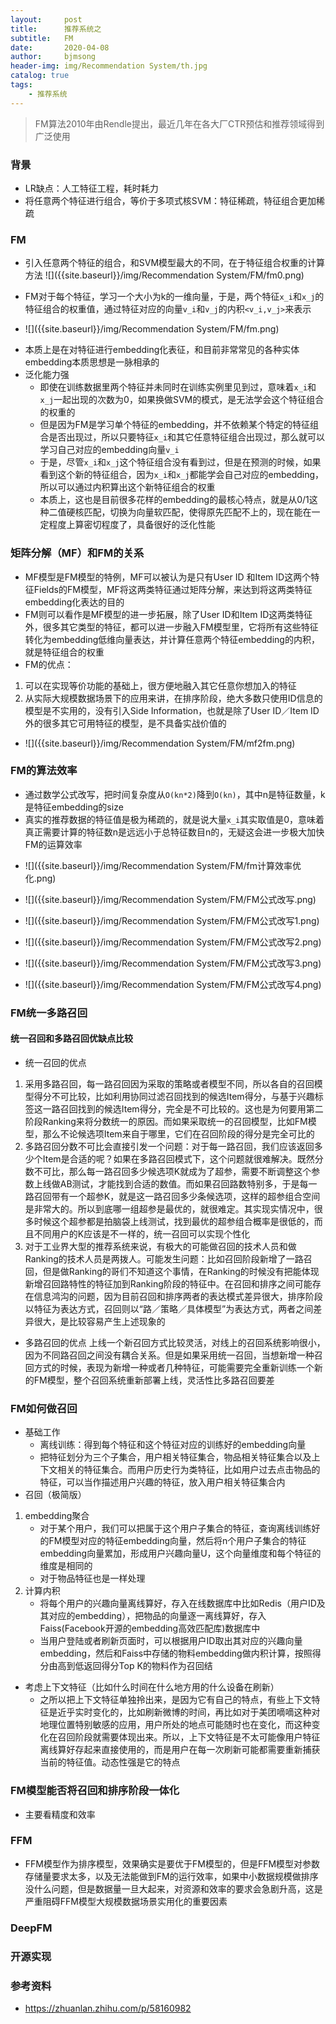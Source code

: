 ```yaml
---
layout:     post
title:      推荐系统之
subtitle:   FM
date:       2020-04-08
author:     bjmsong
header-img: img/Recommendation System/th.jpg
catalog: true
tags:
    - 推荐系统
---
```

> FM算法2010年由Rendle提出，最近几年在各大厂CTR预估和推荐领域得到广泛使用

### 背景

- LR缺点：人工特征工程，耗时耗力
- 将任意两个特征进行组合，等价于多项式核SVM：特征稀疏，特征组合更加稀疏



### FM

<ul> 
<li markdown="1">
引入任意两个特征的组合，和SVM模型最大的不同，在于特征组合权重的计算方法
![]({{site.baseurl}}/img/Recommendation System/FM/fm0.png) 
</li> 
</ul> 

- FM对于每个特征，学习一个大小为k的一维向量，于是，两个特征`x_i`和`x_j`的特征组合的权重值，通过特征对应的向量`v_i`和`v_j`的内积`<v_i,v_j>`来表示
<ul> 
<li markdown="1">
![]({{site.baseurl}}/img/Recommendation System/FM/fm.png) 
</li> 
</ul> 

- 本质上是在对特征进行embedding化表征，和目前非常常见的各种实体embedding本质思想是一脉相承的
- 泛化能力强
    - 即使在训练数据里两个特征并未同时在训练实例里见到过，意味着`x_i`和`x_j`一起出现的次数为0，如果换做SVM的模式，是无法学会这个特征组合的权重的
    - 但是因为FM是学习单个特征的embedding，并不依赖某个特定的特征组合是否出现过，所以只要特征`x_i`和其它任意特征组合出现过，那么就可以学习自己对应的embedding向量`v_i`
    - 于是，尽管`x_i`和`x_j`这个特征组合没有看到过，但是在预测的时候，如果看到这个新的特征组合，因为`x_i`和`x_j`都能学会自己对应的embedding，所以可以通过内积算出这个新特征组合的权重
    - 本质上，这也是目前很多花样的embedding的最核心特点，就是从0/1这种二值硬核匹配，切换为向量软匹配，使得原先匹配不上的，现在能在一定程度上算密切程度了，具备很好的泛化性能

### 矩阵分解（MF）和FM的关系
- MF模型是FM模型的特例，MF可以被认为是只有User ID 和Item ID这两个特征Fields的FM模型，MF将这两类特征通过矩阵分解，来达到将这两类特征embedding化表达的目的
- FM则可以看作是MF模型的进一步拓展，除了User ID和Item ID这两类特征外，很多其它类型的特征，都可以进一步融入FM模型里，它将所有这些特征转化为embedding低维向量表达，并计算任意两个特征embedding的内积，就是特征组合的权重
- FM的优点：
1. 可以在实现等价功能的基础上，很方便地融入其它任意你想加入的特征
2. 从实际大规模数据场景下的应用来讲，在排序阶段，绝大多数只使用ID信息的模型是不实用的，没有引入Side Information，也就是除了User ID／Item ID外的很多其它可用特征的模型，是不具备实战价值的
<ul> 
<li markdown="1">
![]({{site.baseurl}}/img/Recommendation System/FM/mf2fm.png) 
</li> 
</ul> 

### FM的算法效率
- 通过数学公式改写，把时间复杂度从`O(kn*2)`降到`O(kn)`，其中n是特征数量，k是特征embedding的size
- 真实的推荐数据的特征值是极为稀疏的，就是说大量`x_i`其实取值是0，意味着真正需要计算的特征数n是远远小于总特征数目n的，无疑这会进一步极大加快FM的运算效率

<ul> 
<li markdown="1">
![]({{site.baseurl}}/img/Recommendation System/FM/fm计算效率优化.png) 
</li> 
</ul> 

<ul> 
<li markdown="1">
![]({{site.baseurl}}/img/Recommendation System/FM/FM公式改写.png) 
</li> 
</ul> 

<ul> 
<li markdown="1">
![]({{site.baseurl}}/img/Recommendation System/FM/FM公式改写1.png) 
</li> 
</ul> 

<ul> 
<li markdown="1">
![]({{site.baseurl}}/img/Recommendation System/FM/FM公式改写2.png) 
</li> 
</ul> 

<ul> 
<li markdown="1">
![]({{site.baseurl}}/img/Recommendation System/FM/FM公式改写3.png) 
</li> 
</ul> 

<ul> 
<li markdown="1">
![]({{site.baseurl}}/img/Recommendation System/FM/FM公式改写4.png) 
</li> 
</ul> 


### FM统一多路召回
#### 统一召回和多路召回优缺点比较
- 统一召回的优点
1. 采用多路召回，每一路召回因为采取的策略或者模型不同，所以各自的召回模型得分不可比较，比如利用协同过滤召回找到的候选Item得分，与基于兴趣标签这一路召回找到的候选Item得分，完全是不可比较的。这也是为何要用第二阶段Ranking来将分数统一的原因。而如果采取统一的召回模型，比如FM模型，那么不论候选项Item来自于哪里，它们在召回阶段的得分是完全可比的
2. 多路召回分数不可比会直接引发一个问题：对于每一路召回，我们应该返回多少个Item是合适的呢？如果在多路召回模式下，这个问题就很难解决。既然分数不可比，那么每一路召回多少候选项K就成为了超参，需要不断调整这个参数上线做AB测试，才能找到合适的数值。而如果召回路数特别多，于是每一路召回带有一个超参K，就是这一路召回多少条候选项，这样的超参组合空间是非常大的。所以到底哪一组超参是最优的，就很难定。其实现实情况中，很多时候这个超参都是拍脑袋上线测试，找到最优的超参组合概率是很低的，而且不同用户的K应该是不一样的，统一召回可以实现个性化
3. 对于工业界大型的推荐系统来说，有极大的可能做召回的技术人员和做Ranking的技术人员是两拨人。可能发生问题：比如召回阶段新增了一路召回，但是做Ranking的哥们不知道这个事情，在Ranking的时候没有把能体现新增召回路特性的特征加到Ranking阶段的特征中。在召回和排序之间可能存在信息鸿沟的问题，因为目前召回和排序两者的表达模式差异很大，排序阶段以特征为表达方式，召回则以“路／策略／具体模型”为表达方式，两者之间差异很大，是比较容易产生上述现象的
- 多路召回的优点
上线一个新召回方式比较灵活，对线上的召回系统影响很小，因为不同路召回之间没有耦合关系。但是如果采用统一召回，当想新增一种召回方式的时候，表现为新增一种或者几种特征，可能需要完全重新训练一个新的FM模型，整个召回系统重新部署上线，灵活性比多路召回要差


### FM如何做召回
- 基础工作
    - 离线训练：得到每个特征和这个特征对应的训练好的embedding向量
    - 把特征划分为三个子集合，用户相关特征集合，物品相关特征集合以及上下文相关的特征集合。而用户历史行为类特征，比如用户过去点击物品的特征，可以当作描述用户兴趣的特征，放入用户相关特征集合内
- 召回（极简版）
1. embedding聚合
    - 对于某个用户，我们可以把属于这个用户子集合的特征，查询离线训练好的FM模型对应的特征embedding向量，然后将n个用户子集合的特征embedding向量累加，形成用户兴趣向量U，这个向量维度和每个特征的维度是相同的
    - 对于物品特征也是一样处理
2. 计算内积
    - 将每个用户的兴趣向量离线算好，存入在线数据库中比如Redis（用户ID及其对应的embedding），把物品的向量逐一离线算好，存入Faiss(Facebook开源的embedding高效匹配库)数据库中
    - 当用户登陆或者刷新页面时，可以根据用户ID取出其对应的兴趣向量embedding，然后和Faiss中存储的物料embedding做内积计算，按照得分由高到低返回得分Top K的物料作为召回结
- 考虑上下文特征（比如什么时间在什么地方用的什么设备在刷新）
    -  之所以把上下文特征单独拎出来，是因为它有自己的特点，有些上下文特征是近乎实时变化的，比如刷新微博的时间，再比如对于美团嘀嘀这种对地理位置特别敏感的应用，用户所处的地点可能随时也在变化，而这种变化在召回阶段就需要体现出来。所以，上下文特征是不太可能像用户特征离线算好存起来直接使用的，而是用户在每一次刷新可能都需要重新捕获当前的特征值。动态性强是它的特点

### FM模型能否将召回和排序阶段一体化
- 主要看精度和效率

### FFM
- FFM模型作为排序模型，效果确实是要优于FM模型的，但是FFM模型对参数存储量要求太多，以及无法能做到FM的运行效率，如果中小数据规模做排序没什么问题，但是数据量一旦大起来，对资源和效率的要求会急剧升高，这是严重阻碍FFM模型大规模数据场景实用化的重要因素

### DeepFM


### 开源实现


### 参考资料
- https://zhuanlan.zhihu.com/p/58160982